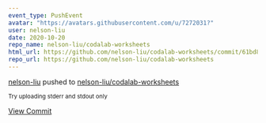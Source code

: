 ```yaml
---
event_type: PushEvent
avatar: "https://avatars.githubusercontent.com/u/7272031?"
user: nelson-liu
date: 2020-10-20
repo_name: nelson-liu/codalab-worksheets
html_url: https://github.com/nelson-liu/codalab-worksheets/commit/61bd81a74c36ae2efc6d5e5dd286f25d13f839b0
repo_url: https://github.com/nelson-liu/codalab-worksheets
---
```


<a href='https://github.com/nelson-liu' target='_blank'>nelson-liu</a> pushed to <a href='https://github.com/nelson-liu/codalab-worksheets' target='_blank'>nelson-liu/codalab-worksheets</a>

<small>Try uploading stderr and stdout only</small>

<a href='https://github.com/nelson-liu/codalab-worksheets/commit/61bd81a74c36ae2efc6d5e5dd286f25d13f839b0' target='_blank'>View Commit</a>